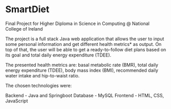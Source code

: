 # SmartDiet
Final Project for Higher Diploma in Science in Computing @ National College of Ireland

The project is a full stack Java web application that allows the user to input some personal information and get different health metrics* as output. On top of that, the user will be able to get a ready-to-follow diet plans based on its goal and total daily energy expenditure (TDEE).

The presented health metrics are: basal metabolic rate (BMR), total daily energy expenditure (TDEE), body mass index (BMI), recommended daily water intake and hip-to-waist ratio.

The chosen technologies were:

Backend - Java and Springboot
Database - MySQL
Frontend - HTML, CSS, JavaScript
